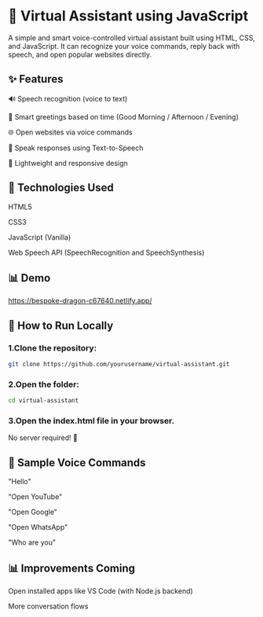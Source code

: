 # 🧐 Virtual Assistant using JavaScript

A simple and smart voice-controlled virtual assistant built using HTML, CSS, and JavaScript. It can recognize your voice commands, reply back with speech, and open popular websites directly.




## ✨ Features

🔊 Speech recognition (voice to text)

👥 Smart greetings based on time (Good Morning / Afternoon / Evening)

🌐 Open websites via voice commands

🌈 Speak responses using Text-to-Speech

💪 Lightweight and responsive design



## 🚀 Technologies Used

HTML5

CSS3

JavaScript (Vanilla)

Web Speech API (SpeechRecognition and SpeechSynthesis)

## 📊 Demo
https://bespoke-dragon-c67640.netlify.app/

## 🔄 How to Run Locally

 ### 1.Clone the repository:
 ```sh
git clone https://github.com/yourusername/virtual-assistant.git
```

### 2.Open the folder:
```sh
cd virtual-assistant
```

### 3.Open the index.html file in your browser.

No server required! 🚀



## 📝 Sample Voice Commands

"Hello"

"Open YouTube"

"Open Google"

"Open WhatsApp"

"Who are you"

## 📊 Improvements Coming

Open installed apps like VS Code (with Node.js backend)

More conversation flows


